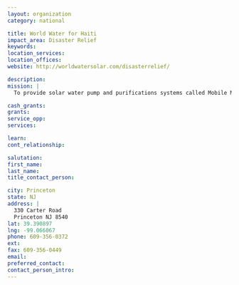 ```yaml
---
layout: organization
category: national

title: World Water for Haiti
impact_area: Disaster Relief
keywords: 
location_services: 
location_offices: 
website: http://worldwatersolar.com/disasterrelief/

description: 
mission: |
  To provide solar water pump and purifications systems called Mobile MaxPure to Haiti.

cash_grants: 
grants: 
service_opp: 
services: 

learn: 
cont_relationship: 

salutation: 
first_name: 
last_name: 
title_contact_person: 

city: Princeton
state: NJ
address: |
  330 Carter Road  
  Princeton NJ 8540
lat: 39.390897
lng: -99.066067
phone: 609-356-0372
ext: 
fax: 609-356-0449
email: 
preferred_contact: 
contact_person_intro: 
---
```

